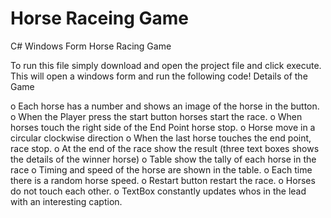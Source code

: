# Horse Raceing Game
C# Windows Form Horse Racing Game

To run this file simply download and open the project file and click execute. This will open a windows form and run the following code!
Details of the Game

o	Each horse has a number and shows an image of the horse in the button.
o	When the Player press the start button horses start the race.
o	When horses touch the right side of the End Point horse stop. 
o	Horse move in a circular clockwise direction
o	When the last horse touches the end point, race stop. 
o	At the end of the race show the result (three text boxes shows the details of the winner horse)
o	Table show the tally of each horse in the race
o	Timing and speed of the horse are shown in the table. 
o	Each time there is a random horse speed.
o	Restart button restart the race. 
o	Horses do not touch each other. 
o	TextBox constantly updates whos in the lead with an interesting caption.
